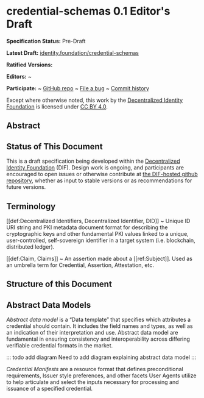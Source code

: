 # credential-schemas 0.1 Editor's Draft

**Specification Status:** Pre-Draft

**Latest Draft:**
[identity.foundation/credential-schemas](https://identity.foundation/credential-schemas)

**Ratified Versions:**

**Editors:**
~

<!-- -->

**Participate:**
~ [GitHub repo](https://github.com/decentralized-identity/credential-schemas)
~ [File a bug](https://github.com/decentralized-identity/credential-schemas/issues)
~ [Commit history](https://github.com/decentralized-identity/credential-schemas/commits/main)

Except where otherwise noted, this work by the [Decentralized Identity Foundation](https://identity.foundation/) is licensed under [CC BY 4.0](https://creativecommons.org/licenses/by/4.0).

## Abstract

## Status of This Document

This is a draft specification being developed within the
[Decentralized Identity Foundation](https://identity.foundation) (DIF). Design
work is ongoing, and participants are
encouraged to open issues or otherwise contribute at [the DIF-hosted github
repository](https://github.com/decentralized-identity/credential-schemas),
whether as input to stable versions or as recommendations for future versions.

## Terminology

[[def:Decentralized Identifiers, Decentralized Identifier, DID]]
~ Unique ID URI string and PKI metadata document format for describing the
cryptographic keys and other fundamental PKI values linked to a unique,
user-controlled, self-sovereign identifier in a target system (i.e. blockchain,
distributed ledger).

[[def:Claim, Claims]]
~ An assertion made about a [[ref:Subject]]. Used as an umbrella term for
Credential, Assertion, Attestation, etc.

## Structure of this Document

## Abstract Data Models

_Abstract data model_ is a “Data template” that specifies which attributes a credential should contain. It includes the field names and types, as well as an indication of their interpretation and use.
Abstract data model are fundamental in ensuring consistency and interoperability across differing verifiable credential formats in the market.

::: todo add diagram
  Need to add diagram explaining abstract data model
:::


_Credential Manifests_ are a resource format that defines preconditional
requirements, Issuer style preferences, and other facets User Agents utilize to
help articulate and select the inputs necessary for processing and issuance of a
specified credential.
